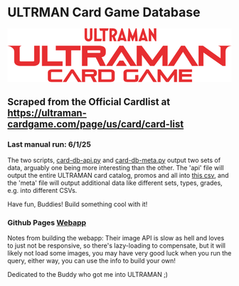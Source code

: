 # ULTRMAN Card Game Database

![ULTRAMAN Card Game logo](./logo_ucg.png)

## Scraped from the Official Cardlist at https://ultraman-cardgame.com/page/us/card/card-list

### Last manual run: 6/1/25

The two scripts, [card-db-api.py](./card-db-api.py) and [card-db-meta.py](card-db-meta.py) output two sets of data, arguably one being more interesting than the other. The 'api' file will output the entire ULTRAMAN card catalog, promos and all into [this csv](./ultraman_cards.csv), and the 'meta' file will output additional data like different sets, types, grades, e.g. into different CSVs.

Have fun, Buddies! Build something cool with it!

### Github Pages [Webapp](https://queenlinuxglitch.github.io/ultraman-card-db-api/)

Notes from building the webapp: Their image API is slow as hell and loves to just not be responsive, so there's lazy-loading to compensate, but it will likely not load some images, you may have very good luck when you run the query, either way, you can use the info to build your own!

Dedicated to the Buddy who got me into ULTRAMAN ;)
